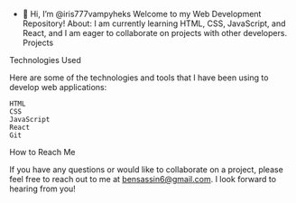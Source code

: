 - 👋 Hi, I’m @iris777vampyheks
Welcome to my Web Development Repository!
About:
 I am currently learning HTML, CSS, JavaScript, and React, and I am eager to collaborate on projects with other developers.
Projects

Technologies Used

Here are some of the technologies and tools that I have been using to develop web applications:

    HTML
    CSS
    JavaScript
    React
    Git

How to Reach Me

If you have any questions or would like to collaborate on a project, please feel free to reach out to me at bensassin6@gmail.com. I look forward to hearing from you!

